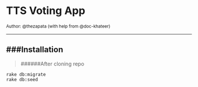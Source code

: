 TTS Voting App
====================
<sub>Author: @thezapata (with help from @doc-khateer)</sub><br>
***
###Installation
---------------------
>######After cloning repo
```console
rake db:migrate
rake db:seed
```
